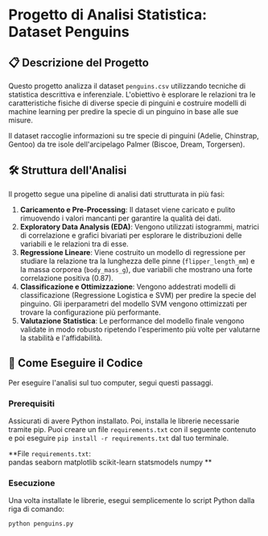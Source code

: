 # Progetto di Analisi Statistica: Dataset Penguins

## 📋 Descrizione del Progetto

Questo progetto analizza il dataset `penguins.csv` utilizzando tecniche di statistica descrittiva e inferenziale. L'obiettivo è esplorare le relazioni tra le caratteristiche fisiche di diverse specie di pinguini e costruire modelli di machine learning per predire la specie di un pinguino in base alle sue misure.

Il dataset raccoglie informazioni su tre specie di pinguini (Adelie, Chinstrap, Gentoo) da tre isole dell'arcipelago Palmer (Biscoe, Dream, Torgersen).

## 🛠️ Struttura dell'Analisi

Il progetto segue una pipeline di analisi dati strutturata in più fasi:

1.  **Caricamento e Pre-Processing**: Il dataset viene caricato e pulito rimuovendo i valori mancanti per garantire la qualità dei dati.
2.  **Exploratory Data Analysis (EDA)**: Vengono utilizzati istogrammi, matrici di correlazione e grafici bivariati per esplorare le distribuzioni delle variabili e le relazioni tra di esse.
3.  **Regressione Lineare**: Viene costruito un modello di regressione per studiare la relazione tra la lunghezza delle pinne (`flipper_length_mm`) e la massa corporea (`body_mass_g`), due variabili che mostrano una forte correlazione positiva (0.87).
4.  **Classificazione e Ottimizzazione**: Vengono addestrati modelli di classificazione (Regressione Logistica e SVM) per predire la specie del pinguino. Gli iperparametri del modello SVM vengono ottimizzati per trovare la configurazione più performante.
5.  **Valutazione Statistica**: Le performance del modello finale vengono validate in modo robusto ripetendo l'esperimento più volte per valutarne la stabilità e l'affidabilità.

## 🚀 Come Eseguire il Codice

Per eseguire l'analisi sul tuo computer, segui questi passaggi.

### Prerequisiti

Assicurati di avere Python installato. Poi, installa le librerie necessarie tramite pip. Puoi creare un file `requirements.txt` con il seguente contenuto e poi eseguire `pip install -r requirements.txt` dal tuo terminale.

**File `requirements.txt`:   
pandas
seaborn
matplotlib
scikit-learn
statsmodels
numpy
**

### Esecuzione

Una volta installate le librerie, esegui semplicemente lo script Python dalla riga di comando:
```bash
python penguins.py
